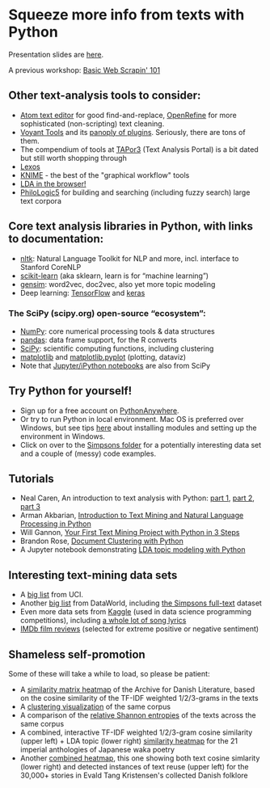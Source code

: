 # Squeeze more info from texts with Python

Presentation slides are [here](https://docs.google.com/presentation/d/1klBvWJloXl5pwy6zZGuxZcn5lCQqLLNPz2lEPkU9gC4/edit?usp=sharing).

A previous workshop: [Basic Web Scrapin' 101](https://sandbox.idre.ucla.edu/sandbox/basic-web-scrapin-101)

## Other text-analysis tools to consider:
- [Atom text editor](https://atom.io/) for good find-and-replace, [OpenRefine](http://openrefine.org/) for more sophisticated (non-scripting) text cleaning.
- [Voyant Tools](https://voyant-tools.org/) and its [panoply of plugins](http://voyant-tools.org/docs/#!/guide/tools). Seriously, there are tons of them.
- The compendium of tools at [TAPor3](http://tapor.ca/tools) (Text Analysis Portal) is a bit dated but still worth shopping through
- [Lexos](http://lexos.wheatoncollege.edu/upload)
- [KNIME](https://www.knime.com/knime-analytics-platform) - the best of the "graphical workflow" tools
- [LDA in the browser!](https://mimno.infosci.cornell.edu/jsLDA/)
- [PhiloLogic5](https://github.com/ARTFL-Project/PhiloLogic5) for building and searching (including fuzzy search) large text corpora

## Core text analysis libraries in Python, with links to documentation:
- [nltk](http://www.nltk.org/): Natural Language Toolkit for NLP and more, incl. interface to Stanford CoreNLP
- [scikit-learn](http://scikit-learn.org/) (aka sklearn, learn is for “machine learning”)
- [gensim](https://radimrehurek.com/gensim/): word2vec, doc2vec, also yet more topic modeling
- Deep learning: [TensorFlow](https://www.tensorflow.org/) and [keras](https://keras.io/)

### The SciPy (scipy.org) open-source “ecosystem”:
- [NumPy](http://www.numpy.org/): core numerical processing tools & data structures
- [pandas](https://pandas.pydata.org/): data frame support, for the R converts
- [SciPy](https://docs.scipy.org/doc/scipy/reference/): scientific computing functions, including clustering
- [matplotlib](https://matplotlib.org/) and [matplotlib.pyplot](https://matplotlib.org/api/pyplot_summary.html) (plotting, dataviz)
- Note that [Jupyter/iPython notebooks](https://jupyter-notebook.readthedocs.io/en/stable/) are also from SciPy

## Try Python for yourself!

- Sign up for a free account on [PythonAnywhere](https://www.pythonanywhere.com).
- Or try to run Python in local environment. Mac OS is preferred over Windows, but see tips [here](http://docs.python-guide.org/en/latest/starting/install3/win/) about installing modules and setting up the environment in Windows.
- Click on over to the [Simpsons folder](https://github.com/broadwell/text_squeeze/tree/master/simpsons) for a potentially interesting data set and a couple of (messy) code examples.

## Tutorials

- Neal Caren, An introduction to text analysis with Python: [part 1](http://nealcaren.web.unc.edu/an-introduction-to-text-analysis-with-python-part-1/), [part 2](http://nealcaren.web.unc.edu/an-introduction-to-text-analysis-with-python-part-2/), [part 3](http://nealcaren.web.unc.edu/an-introduction-to-text-analysis-with-python-part-3/)
- Arman Akbarian, [Introduction to Text Mining and Natural Language Processing in Python](http://www.akbarian.org/notes/text-mining-nlp-python/)
- Will Gannon, [Your First Text Mining Project with Python in 3 Steps](http://blog.aylien.com/first-text-mining-project-python-3-steps/)
- Brandon Rose, [Document Clustering with Python](http://brandonrose.org/clustering)
- A Jupyter notebook demonstrating [LDA topic modeling with Python](https://nbviewer.jupyter.org/github/jinmanz/machine-learning/blob/master/Topic%20modelling%20-%20Interactive%20visualization%20%26%20topic%20distribution%20visualization%20%28three%20ebooks%20from%20Gutenburg%29.ipynb#topic=0&lambda=1&term=)

## Interesting text-mining data sets

- A [big list](https://archive.ics.uci.edu/ml/datasets.html?&type=text&view=table) from UCI.
- Another [big list](https://data.world/datasets/text-mining) from DataWorld, including [the Simpsons full-text](https://data.world/data-society/the-simpsons-by-the-data) dataset
- Even more data sets from [Kaggle](https://www.kaggle.com/datasets?sortBy=relevance&group=featured&search=text) (used in data science programming competitions), including [a whole lot of song lyrics](https://www.kaggle.com/mousehead/songlyrics)
- [IMDb film reviews](http://ai.stanford.edu/~amaas/data/sentiment/) (selected for extreme positive or negative sentiment)

## Shameless self-promotion

Some of these will take a while to load, so please be patient:

- A [similarity matrix heatmap](http://babylon.library.ucla.edu/~broadwell/adl_sim/simmap.html) of the Archive for Danish Literature, based on the cosine similarity of the TF-IDF weighted 1/2/3-grams in the texts
- A [clustering visualization](http://babylon.library.ucla.edu/~broadwell/corpusmaps/scandinavian/AfDL_similarity_clusters.html) of the same corpus
- A comparison of the [relative Shannon entropies](http://babylon.library.ucla.edu/~broadwell/corpusmaps/scandinavian/AfDL_entropy.html) of the texts across the same corpus
- A combined, interactive TF-IDF weighted 1/2/3-gram cosine similarity (upper left) + LDA topic (lower right) [similarity heatmap](http://babylon.library.ucla.edu/~broadwell/waka/mergedmap.html) for the 21 imperial anthologies of Japanese waka poetry
- Another [combined heatmap](http://etkspace.scandinavian.ucla.edu/~broadwell/etksim/itextmap.html), this one showing both text cosine simlarity (lower right) and detected instances of text reuse (upper left) for the 30,000+ stories in Evald Tang Kristensen's collected Danish folklore
